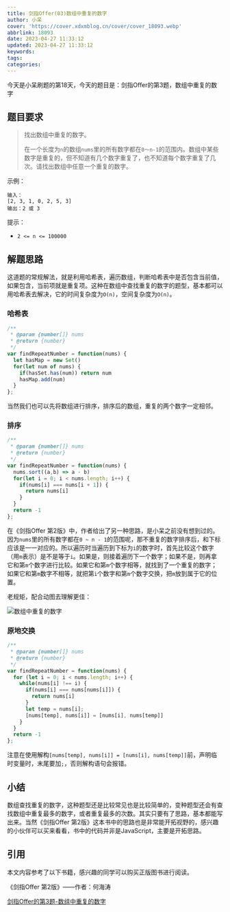 ```yaml
---
title: 剑指Offer(03)数组中重复的数字
author: 小呆
cover: 'https://cover.xdxmblog.cn/cover/cover_18093.webp'
abbrlink: 18093
date: 2023-04-27 11:33:12
updated: 2023-04-27 11:33:12
keywords:
tags:
categories:
---
```

今天是小呆刷题的第18天，今天的题目是：剑指Offer的第3题，数组中重复的数字

## 题目要求

> 找出数组中重复的数字。
>
>
> 在一个长度为`n`的数组`nums`里的所有数字都在`0～n-1`的范围内。数组中某些数字是重复的，但不知道有几个数字重复了，也不知道每个数字重复了几次。请找出数组中任意一个重复的数字。
>

<!--more-->

示例：

```
输入：
[2, 3, 1, 0, 2, 5, 3]
输出：2 或 3 
```

提示：

- `2 <= n <= 100000`

## 解题思路

这道题的常规解法，就是利用哈希表，遍历数组，判断哈希表中是否包含当前值，如果包含，当前项就是重复项。这种在数组中查找重复的数字的题型，基本都可以用哈希表去解决，它的时间复杂度为`O(n)`，空间复杂度为`O(n)`。

### 哈希表

```javascript
/**
 * @param {number[]} nums
 * @return {number}
 */
var findRepeatNumber = function(nums) {
  let hasMap = new Set()
  for(let num of nums) {
    if(hasSet.has(num)) return num
    hasMap.add(num)
  }
};
```

当然我们也可以先将数组进行排序，排序后的数组，重复的两个数字一定相邻。

### 排序

```javascript
/**
 * @param {number[]} nums
 * @return {number}
 */
var findRepeatNumber = function(nums) {
  nums.sort((a,b) => a - b)
  for(let i = 0; i < nums.length; i++) {
    if(nums[i] === nums[i + 1]) {
      return nums[i]
    }
  }
  return -1
};
```

在《剑指Offer 第2版》中，作者给出了另一种思路，是小呆之前没有想到过的。因为`nums`里的所有数字都在`0 ~ n - 1`的范围呢，那不重复的数字排序后，和下标应该是一一对应的。所以遍历时当遍历到下标为`i`的数字时，首先比较这个数字（用`m`表示）是不是等于`i`。如果是，则接着遍历下一个数字；如果不是，则再拿它和第`m`个数字进行比较。如果它和第`m`个数字相等，就找到了一个重复的数字；如果它和第`m`数字不相等，就把第`i`个数字和第`m`个数字交换，把`m`放到属于它的位置。

老规矩，配合动图去理解更佳：

![数组中重复的数字](//img.xdxmblog.cn/images/image-202304270001.gif)

### 原地交换

```javascript
/**
 * @param {number[]} nums
 * @return {number}
 */
var findRepeatNumber = function(nums) {
  for (let i = 0; i < nums.length; i++) {
    while(nums[i] !== i) {
      if(nums[i] === nums[nums[i]]) {
        return nums[i]
      }
      let temp = nums[i];
      [nums[temp], nums[i]] = [nums[i], nums[temp]]
    }
  }
  return -1
};
```

注意在使用解构`[nums[temp], nums[i]] = [nums[i], nums[temp]]`前，声明临时变量时，末尾要加`;`，否则解构语句会报错。

## 小结

数组查找重复的数字，这种题型还是比较常见也是比较简单的，变种题型还会有查找数组中重复最多的数字，或者重复最多的次数。其实只要有了思路，基本都能写出来。当然《剑指Offer 第2版》这本书中的思路也是非常能开拓视野的，感兴趣的小伙伴可以买来看看，书中的代码并非是JavaScript，主要是开拓思路。

## 引用

本文内容参考了以下书籍，感兴趣的同学可以购买正版图书进行阅读。

《剑指Offer 第2版》——作者：何海涛

[剑指Offer的第3题-数组中重复的数字](https://leetcode.cn/problems/shu-zu-zhong-zhong-fu-de-shu-zi-lcof)
